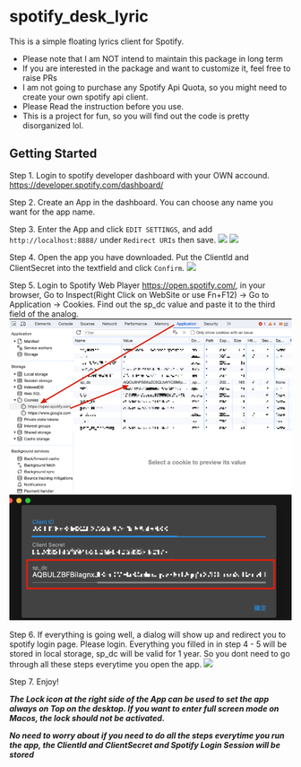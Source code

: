 # spotify_desk_lyric

This is a simple floating lyrics client for Spotify.

* Please note that I am NOT intend to maintain this package in long term
* If you are interested in the package and want to customize it, feel free to raise PRs
* I am not going to purchase any Spotify Api Quota, so you might need to create your own spotify api
  client.
* Please Read the instruction before you use.
* This is a project for fun, so you will find out the code is pretty disorganized lol.

## Getting Started

Step 1. Login to spotify developer dashboard with your OWN
accound. https://developer.spotify.com/dashboard/

Step 2. Create an App in the dashboard. You can choose any name you want for the app name.

Step 3. Enter the App and click `EDIT SETTINGS`, and add `http://localhost:8888/`
under `Redirect URIs` then save.
![](resource/74c4859db788ab14b7b6808f0ad370f7.png)
![](resource/f9277138aee20c2bfefdd810c3e6d916.png)

Step 4. Open the app you have downloaded. Put the ClientId and ClientSecret into the textfield and
click `Confirm`.
![](resource/91fd995425f1123c1433d590b4d1f533.png)

Step 5. Login to Spotify Web Player https://open.spotify.com/, in your
browser, Go to Inspect(Right Click on WebSite or use Fn+F12) -> Go to Application -> Cookies.
Find out the sp_dc value and paste it to the third field of the analog.
![](resource/img.png)
![](resource/img_1.png)

Step 6. If everything is going well, a dialog will show up and redirect you to spotify login page.
Please login. Everything you filled in in step 4 - 5 will be stored in local storage, sp_dc will be
valid for 1 year. So you dont need to go through all these steps everytime you open the app.
![](resource/70d983b723107bf4d9444bcec285d81b.png)

Step 7. Enjoy!

***The Lock icon at the right side of the App can be used to set the app always on Top on the
desktop. If you want to enter full screen mode on Macos, the lock should not be activated.***

***No need to worry about if you need to do all the steps everytime you run the app, the ClientId
and ClientSecret and Spotify Login Session will be stored***
